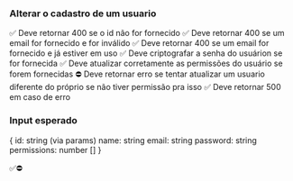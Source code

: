### Alterar o cadastro de um usuario

✅ Deve retornar 400 se o id não for fornecido
✅ Deve retornar 400 se um email for fornecido e for inválido
✅ Deve retornar 400 se um email for fornecido e já estiver em uso
✅ Deve criptografar a senha do usuárion se for fornecida
✅ Deve atualizar corretamente as permissões do usuário se forem fornecidas
⛔ Deve retornar erro se tentar atualizar um usuario diferente do próprio se não tiver permissão pra isso
✅ Deve retornar 500 em caso de erro


### Input esperado
{
    id: string (via params)
    name: string
    email: string
    password: string
    permissions: number []
}

✅⛔